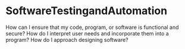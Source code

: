 # SoftwareTestingandAutomation
How can I ensure that my code, program, or software is functional and secure?
How do I interpret user needs and incorporate them into a program?
How do I approach designing software?
